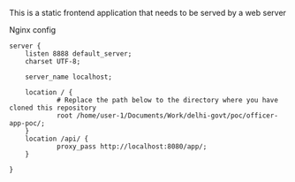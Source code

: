 This is a static frontend application that needs to be served by a web server

Nginx config

    server {
        listen 8888 default_server;
        charset UTF-8;

        server_name localhost;

        location / {
                # Replace the path below to the directory where you have cloned this repository
                root /home/user-1/Documents/Work/delhi-govt/poc/officer-app-poc/;
        }
        location /api/ {
                proxy_pass http://localhost:8080/app/;
        }

    }

